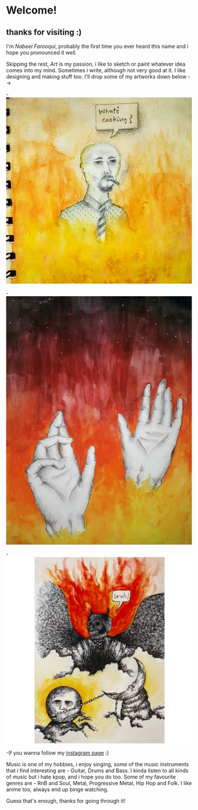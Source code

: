 # Welcome!
                                                                                 
thanks for visiting :)                                                                                                             
-----------------------------------------------------------------------------------------------------------------------------------------------------------------------------------

I'm *Nabeel Farooqui*, probably the first time you ever heard this name and i hope you pronounced it well. 

Skipping the rest, _Art_ is my passion, i like to sketch or paint whatever idea comes into my mind. Sometimes i write, although not very good at it. I like designing and making stuff too. I'll drop some of my artworks down below -->

-![1](93590070_256002488876607_6349157290146528570_n.jpg)

-![2](djwgudfbw.jpeg)

-![3](32283760-d567-4692-a65b-dcce2c358a02.jpg)

-If you wanna follow my [instagram page](https://www.instagram.com/thy_is_art/) :)  

Music is one of my hobbies, i enjoy singing, some of the music instruments that i find interesting are - Guitar, Drums and Bass. I kinda listen to all kinds of music but i hate kpop, and i hope you do too. Some of my favourite genres are - RnB and Soul, Metal, Progressive Metal, Hip Hop and Folk. I like anime too, always end up binge watching.

Guess that's enough, thanks for going through it!
